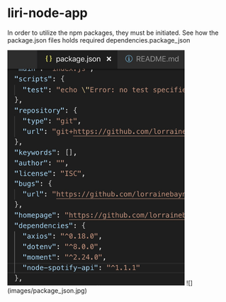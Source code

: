 # liri-node-app
In order to utilize the npm packages, they must be initiated. See how the package.json files holds required dependencies.package_json

<img src="images/package_json.jpg" width="400">
![](images/package_json.jpg)